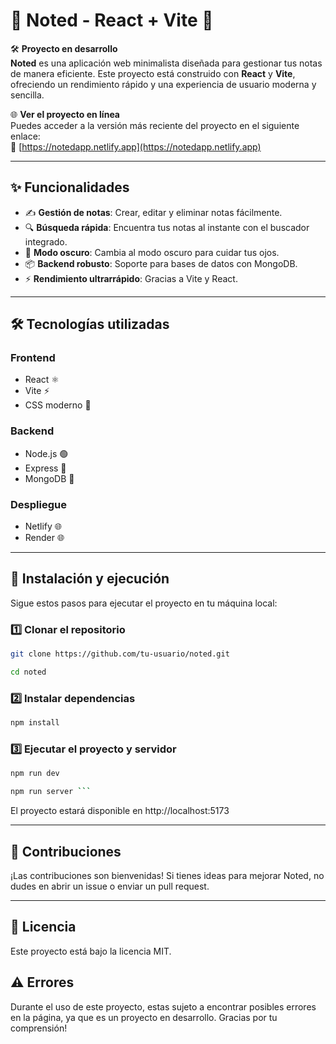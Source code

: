 # 📝 Noted - React + Vite 🚀

🛠 **Proyecto en desarrollo**  
**Noted** es una aplicación web minimalista diseñada para gestionar tus notas de manera eficiente. Este proyecto está construido con **React** y **Vite**, ofreciendo un rendimiento rápido y una experiencia de usuario moderna y sencilla.

🌐 **Ver el proyecto en línea**  
Puedes acceder a la versión más reciente del proyecto en el siguiente enlace:  
🔗 [https://notedapp.netlify.app](https://notedapp.netlify.app)

---

## ✨ Funcionalidades

- ✍️ **Gestión de notas**: Crear, editar y eliminar notas fácilmente.
- 🔍 **Búsqueda rápida**: Encuentra tus notas al instante con el buscador integrado.
- 🌙 **Modo oscuro**: Cambia al modo oscuro para cuidar tus ojos.
- 📦 **Backend robusto**: Soporte para bases de datos con MongoDB.
- ⚡ **Rendimiento ultrarrápido**: Gracias a Vite y React.

---

## 🛠 Tecnologías utilizadas

### **Frontend**
- React ⚛️
- Vite ⚡
- CSS moderno 🎨

### **Backend**
- Node.js 🟢
- Express 🚀
- MongoDB 🍃

### **Despliegue**
- Netlify 🌐
- Render 🌐

---

## 🚀 Instalación y ejecución

Sigue estos pasos para ejecutar el proyecto en tu máquina local:

### 1️⃣ Clonar el repositorio
```bash
git clone https://github.com/tu-usuario/noted.git
```

```bash
cd noted
```
### 2️⃣ Instalar dependencias
```bash
npm install
```

### 3️⃣ Ejecutar el proyecto y servidor
```bash
npm run dev
```

```bash
npm run server ```
```

El proyecto estará disponible en http://localhost:5173

---

## 🌟 Contribuciones

¡Las contribuciones son bienvenidas! Si tienes ideas para mejorar Noted, no dudes en abrir un issue o enviar un pull request.

---

## 📄 Licencia

Este proyecto está bajo la licencia MIT.

## ⚠️ Errores

Durante el uso de este proyecto, estas sujeto a encontrar posibles errores en la página, ya que es un proyecto en desarrollo. Gracias por tu comprensión!